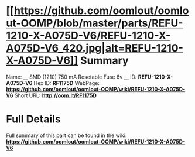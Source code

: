 
[[https://github.com/oomlout/oomlout-OOMP/blob/master/parts/REFU-1210-X-A075D-V6/REFU-1210-X-A075D-V6_420.jpg|alt=REFU-1210-X-A075D-V6]] 
Summary
=================

Name: __ SMD (1210) 750 mA Resetable Fuse 6v __
ID: __REFU-1210-X-A075D-V6__
Hex ID: __RF1175D__
WebPage: __https://github.com/oomlout/oomlout-OOMP/wiki/REFU-1210-X-A075D-V6__
Short URL: __http://oom.lt/RF1175D__

Full Details
==========================
Full summary of this part can be found in the wiki:   
__https://github.com/oomlout/oomlout-OOMP/wiki/REFU-1210-X-A075D-V6__   

